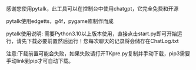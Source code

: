 感谢您使用pytalk，此工具可以在控制台中使用chatgpt，它完全免费和开源

pytalk使用edgetts，g4f，pygame库制作而成

pytalk使用说明:
    需要Python3.10以上版本使用，直接点击start.py即可开始运行，请先下载必要前置然后运行！您每次聊天的记录将会储存在ChatLog.txt

注意:下载前置可能会失败，如果失败请打开TKpre.py复制并手动下载，pip3需要手动link到pip才可自动下载。
